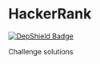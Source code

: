 # HackerRank

[![DepShield Badge](https://depshield.sonatype.org/badges/thekalpesh7/HackerRank/depshield.svg)](https://depshield.github.io)

Challenge solutions
